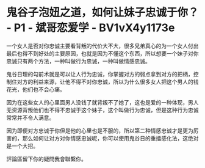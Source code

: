 # 鬼谷子泡妞之道，如何让妹子忠诚于你？ - P1 - 斌哥恋爱学 - BV1vX4y1173e

一个女人是否对你忠诚主要看背叛的代价大不大，很多兄弟真心的为一个女人付出最后也得不到好处的主要原因，也就是因为不懂这个东西，所以想要一个妹子对你忠诚只有两个方法，一种叫做行为忠诚，一种叫做情感忠诚。

鬼谷日理的勾前术就是可以让人行为忠诚，你掌握对方的弱点拿到对方的把柄，控制住对方的利益来源，让他不得不对你忠诚，所以为什么很多女人把这个男人的钱花光，他们也不会心痛。

因为在这些女人的心里面男人没钱了就背叛不了她了，这也是爱的一种体现，男人无资源背叛他们也不得不忠诚于这个妹子，这个叫做行为忠诚，但是这种行为忠诚常常并不令人满意。

因为即便对方忠诚于你但是他的心里也是不服的，所以第二种情感忠诚才是更为厉害的，那么如何让对方对你情感忠诚呢，你可以使用鬼谷日的重擂感化法，这绝对是一个大招。

評論區留下你的疑問我會聯繫你。